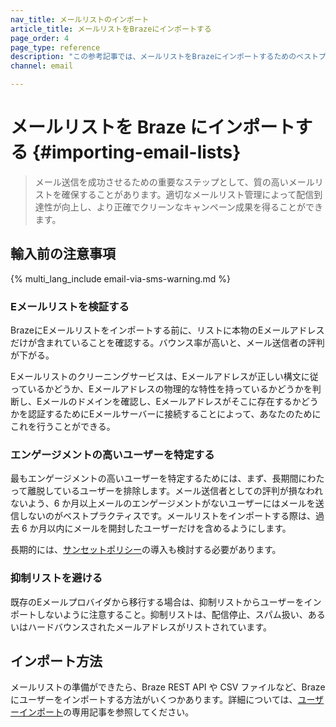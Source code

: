 ```yaml
---
nav_title: メールリストのインポート
article_title: メールリストをBrazeにインポートする
page_order: 4
page_type: reference
description: "この参考記事では、メールリストをBrazeにインポートするためのベストプラクティスを解説している。"
channel: email

---
```


# メールリストを Braze にインポートする {#importing-email-lists}

> メール送信を成功させるための重要なステップとして、質の高いメールリストを確保することがあります。適切なメールリスト管理によって配信到達性が向上し、より正確でクリーンなキャンペーン成果を得ることができます。

## 輸入前の注意事項

{% multi_lang_include email-via-sms-warning.md %}

### Eメールリストを検証する

BrazeにEメールリストをインポートする前に、リストに本物のEメールアドレスだけが含まれていることを確認する。バウンス率が高いと、メール送信者の評判が下がる。 

Eメールリストのクリーニングサービスは、Eメールアドレスが正しい構文に従っているかどうか、Eメールアドレスの物理的な特性を持っているかどうかを判断し、Eメールのドメインを確認し、Eメールアドレスがそこに存在するかどうかを認証するためにEメールサーバーに接続することによって、あなたのためにこれを行うことができる。

### エンゲージメントの高いユーザーを特定する

最もエンゲージメントの高いユーザーを特定するためには、まず、長期間にわたって離脱しているユーザーを排除します。メール送信者としての評判が損なわれないよう、6 か月以上メールのエンゲージメントがないユーザーにはメールを送信しないのがベストプラクティスです。メールリストをインポートする際は、過去 6 か月以内にメールを開封したユーザーだけを含めるようにします。

長期的には、[サンセットポリシー][60]の導入も検討する必要があります。

### 抑制リストを避ける

既存のEメールプロバイダから移行する場合は、抑制リストからユーザーをインポートしないように注意すること。抑制リストは、配信停止、スパム扱い、あるいはハードバウンスされたメールアドレスがリストされています。

## インポート方法

メールリストの準備ができたら、Braze REST API や CSV ファイルなど、Braze にユーザーをインポートする方法がいくつかあります。詳細については、[ユーザーインポート]({{site.baseurl}}/user_guide/data/user_data_collection/user_import/)の専用記事を参照してください。

[60]: {{site.baseurl}}/user_guide/message_building_by_channel/email/best_practices/sunset_policies/
